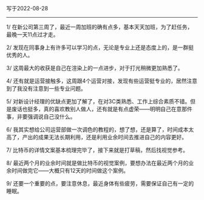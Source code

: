写于2022-08-28

-----

1/ 在新公司第三周了，最近一周加班的确有点多，基本天天加班，为了赶任务，最晚一天11点过才走。

2/ 发现在同事身上有许多可以学习的点，无论是专业上还是态度上的，是一群挺优秀的人。

3/ 这周最大的收获是自己在渲染上的一点进步，对于打光稍微更加熟悉了。

4/ 还有就是运营接触多，这周跟4个运营对接，发现有些运营挺专业的，居然注意到了我没有注意到一些专业问题。

5/ 对新设计经理的优缺点更加了解了，在对3C类熟悉、工作上综合素质不错。但是废话也挺多，真的喜欢教别人做人，还有就是有点虚荣——明明自己在意那件事，非要强调说自己没什么。

6/ 我其实想给公司运营部做一次调色的教程的，想了想，还是算了，时间成本太高了，产出的成果无法长期利用，还是利用业余时间去推进自己的内容更好。

7/ 比特币的详情文案基本梳理完毕了，接下来就是打草稿，然后找视觉参考。

8/ 最近两个月的业余时间就是做比特币的视觉案例，要想办法在最近两个月的业余时间做完它——大概只有12天的时间做这个案例。

9/ 还要一个重要的点，要注意休息，最近身体有些疲劳，需要保证自己有一定的睡眠。
